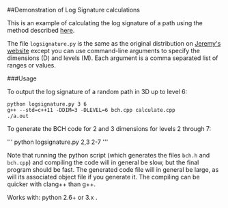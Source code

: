 ##Demonstration of Log Signature calculations

This is an example of calculating the log signature of a path using the method described [here](http://www2.warwick.ac.uk/fac/cross_fac/complexity/people/students/dtc/students2013/reizenstein/logsignatures.pdf).

The file `logsignature.py` is the same as the original distribution on [Jeremy's website](http://www2.warwick.ac.uk/fac/cross_fac/complexity/people/students/dtc/students2013/reizenstein) except you can use command-line arguments to specify the dimensions (D) and levels (M). Each argument is a comma separated list of ranges or values.

###Usage

To output the log signature of a random path in 3D up to level 6:

```
python logsignature.py 3 6
g++ --std=c++11 -DDIM=3 -DLEVEL=6 bch.cpp calculate.cpp
./a.out 
```

To generate the BCH code for 2 and 3 dimensions for levels 2 through 7:

'''
python logsignature.py 2,3 2-7
'''

Note that running the python script (which generates the files `bch.h` and `bch.cpp`) and compiling the code will in general be slow, but the final program should be fast. The generated code file will in general be large, as will its associated object file if you generate it. The compiling can be quicker with clang++ than g++. 

Works with: python 2.6+ or 3.x .